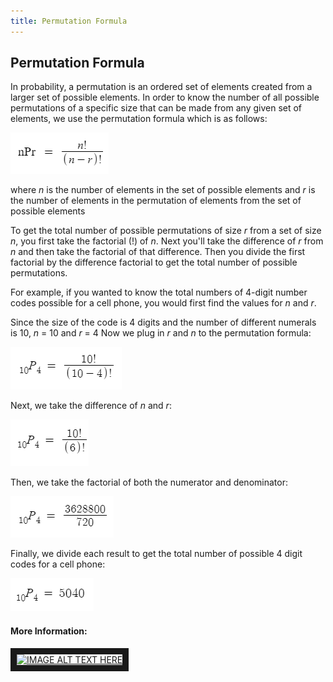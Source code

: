 ```yaml
---
title: Permutation Formula
---
```

## Permutation Formula

In probability, a permutation is an ordered set of elements created from a larger set of possible elements. In order to know the number of all possible permutations of a specific size that can be made from any given set of elements, we use the permutation formula which is as follows:

![alt text](https://github.com/TheRealSpartacus/sources/blob/master/PermForm/PermForm%20Formula.PNG "Permutation Formula")

where *n* is the number of elements in the set of possible elements and *r* is the number of elements in the permutation of elements from the set of possible elements

To get the total number of possible permutations of size *r* from a set of size *n*, you first take the factorial (!) of *n*. Next you'll take the difference of *r* from *n* and then take the factorial of that difference. Then you divide the first factorial by the difference factorial to get the total number of possible permutations.

For example, if you wanted to know the total numbers of 4-digit number codes possible for a cell phone, you would first find the values for *n* and *r*.

Since the size of the code is 4 digits and the number of different numerals is 10, *n* = 10 and *r* = 4
Now we plug in *r* and *n* to the permutation formula:

![alt text](https://github.com/TheRealSpartacus/sources/blob/master/PermForm/PermForm%20Fig.%201.PNG "Fig. 1")

Next, we take the difference of *n* and *r*:

![alt text](https://github.com/TheRealSpartacus/sources/blob/master/PermForm/PermForm%20Fig.%202.PNG "Fig. 2")

Then, we take the factorial of both the numerator and denominator:

![alt text](https://github.com/TheRealSpartacus/sources/blob/master/PermForm/PermForm%20Fig.%203.PNG "Fig. 3")

Finally, we divide each result to get the total number of possible 4 digit codes for a cell phone:

![alt text](https://github.com/TheRealSpartacus/sources/blob/master/PermForm/PermForm%20Fig.%204.PNG "Fig. 4")
<!-- The article goes here, in GitHub-flavored Markdown. Feel free to add YouTube videos, images, and CodePen/JSBin embeds  -->

#### More Information:
<!-- Please add any articles you think might be helpful to read before writing the article -->
<a href="http://www.youtube.com/watch?feature=player_embedded&v=XqQTXW7XfYA
" target="_blank"><img src="http://img.youtube.com/vi/XqQTXW7XfYA/0.jpg" 
alt="IMAGE ALT TEXT HERE" width="240" height="180" border="10" /></a>

